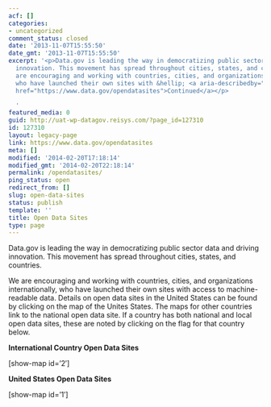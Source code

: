 ```yaml
---
acf: []
categories:
- uncategorized
comment_status: closed
date: '2013-11-07T15:55:50'
date_gmt: '2013-11-07T15:55:50'
excerpt: '<p>Data.gov is leading the way in democratizing public sector data and driving
  innovation. This movement has spread throughout cities, states, and countries. We
  are encouraging and working with countries, cities, and organizations internationally,
  who have launched their own sites with &hellip; <a aria-describedby="post-title-127310"
  href="https://www.data.gov/opendatasites">Continued</a></p>

  '
featured_media: 0
guid: http://uat-wp-datagov.reisys.com/?page_id=127310
id: 127310
layout: legacy-page
link: https://www.data.gov/opendatasites
meta: []
modified: '2014-02-20T17:18:14'
modified_gmt: '2014-02-20T22:18:14'
permalink: /opendatasites/
ping_status: open
redirect_from: []
slug: open-data-sites
status: publish
template: ''
title: Open Data Sites
type: page
---
```

Data.gov is leading the way in democratizing public sector data and driving innovation. This movement has spread throughout cities, states, and countries.


We are encouraging and working with countries, cities, and organizations internationally, who have launched their own sites with access to machine-readable data. Details on open data sites in the United States can be found by clicking on the map of the Unites States. The maps for other countries link to the national open data site. If a country has both national and local open data sites, these are noted by clicking on the flag for that country below.


**International Country Open Data Sites**  

[show-map id=’2′]


**United States Open Data Sites**  

[show-map id=’1′]



